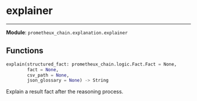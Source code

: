 # explainer

---

**Module**: `prometheux_chain.explanation.explainer`

## Functions

```python
explain(structured_fact: prometheux_chain.logic.Fact.Fact = None,
        fact = None,
        csv_path = None,
        json_glossary = None) -> String
```

Explain a result fact after the reasoning process.
